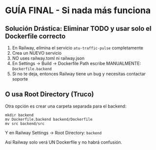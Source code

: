 # GUÍA FINAL - Si nada más funciona

## Solución Drástica: Eliminar TODO y usar solo el Dockerfile correcto

1. En Railway, elimina el servicio `atu-traffic-pulse` completamente
2. Crea un NUEVO servicio
3. NO uses railway.toml ni railway.json
4. En Settings → Build → Dockerfile Path escribe MANUALMENTE: `Dockerfile.backend`
5. Si no te deja, entonces Railway tiene un bug y necesitas contactar soporte

## O usa Root Directory (Truco)

Otra opción es crear una carpeta separada para el backend:

```
mkdir backend
mv Dockerfile.backend backend/Dockerfile
mv src backend/src
```

Y en Railway Settings → Root Directory: `backend`

Así Railway solo verá UN Dockerfile y no habrá confusión.
